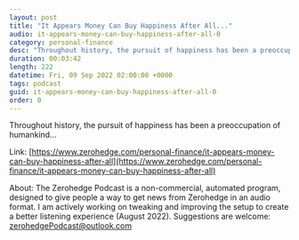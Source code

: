 ```yaml
---
layout: post
title: "It Appears Money Can Buy Happiness After All..."
audio: it-appears-money-can-buy-happiness-after-all-0
category: personal-finance
desc: "Throughout history, the pursuit of happiness has been a preoccupation of humankind..."
duration: 00:03:42
length: 222
datetime: Fri, 09 Sep 2022 02:00:00 +0000
tags: podcast
guid: it-appears-money-can-buy-happiness-after-all-0
order: 0
---
```

Throughout history, the pursuit of happiness has been a preoccupation of humankind...

Link: [https://www.zerohedge.com/personal-finance/it-appears-money-can-buy-happiness-after-all](https://www.zerohedge.com/personal-finance/it-appears-money-can-buy-happiness-after-all)

About: The Zerohedge Podcast is a non-commercial, automated program, designed to give people a way to get news from Zerohedge in an audio format.  I am actively working on tweaking and improving the setup to create a better listening experience (August 2022).  Suggestions are welcome: [zerohedgePodcast@outlook.com](mailto:zerohedgePodcast@outlook.com)